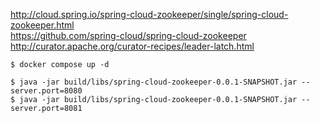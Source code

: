 
http://cloud.spring.io/spring-cloud-zookeeper/single/spring-cloud-zookeeper.html  
https://github.com/spring-cloud/spring-cloud-zookeeper  
http://curator.apache.org/curator-recipes/leader-latch.html  

```
$ docker compose up -d

$ java -jar build/libs/spring-cloud-zookeeper-0.0.1-SNAPSHOT.jar --server.port=8080
$ java -jar build/libs/spring-cloud-zookeeper-0.0.1-SNAPSHOT.jar --server.port=8081
```
